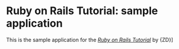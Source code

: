 # Ruby on Rails Tutorial: sample application

This is the sample application for
the [*Ruby on Rails Tutorial*](http://railstutorial.org/)
by {ZD}]